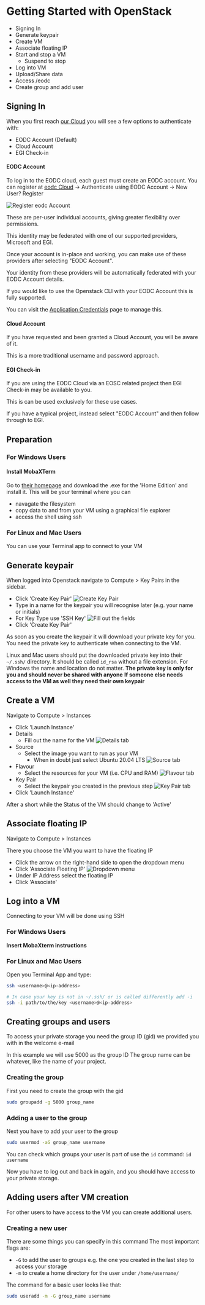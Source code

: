 # Getting Started with OpenStack

- Signing In
- Generate keypair
- Create VM
- Associate floating IP
- Start and stop a VM
	- Suspend to stop
- Log into VM
- Upload/Share data
- Access /eodc
- Create group and add user


## Signing In
When you first reach [our Cloud](https://cloud.eodc.eu) you will see a few options to authenticate with:
- EODC Account (Default)
- Cloud Account
- EGI Check-in

#### EODC Account
To log in to the EODC cloud, each guest must create an EODC account. You can register at [eodc Cloud](https://cloud.eodc.eu) -> Authenticate using EODC Account -> New User? Register

![Register eodc Account](../_static/openstack/RegisterEodcAccount.png)

These are per-user individual accounts, giving greater flexibility over permissions.

This identity may be federated with one of our supported providers, Microsoft and EGI.

Once your account is in-place and working, you can make use of these providers after selecting "EODC Account".

Your identity from these providers will be automatically federated with your EODC Account details.

If you would like to use the Openstack CLI with your EODC Account this is fully supported.

You can visit the [Application Credentials](https://cloud.eodc.eu/identity/application_credentials/) page to manage this.


#### Cloud Account
If you have requested and been granted a Cloud Account, you will be aware of it.

This is a more traditional username and password approach.


#### EGI Check-in
If you are using the EODC Cloud via an EOSC related project then EGI Check-in may be available to you.

This is can be used exclusively for these use cases.

If you have a typical project, instead select "EODC Account" and then follow through to EGI.



## Preparation
### For Windows Users
#### Install MobaXTerm
Go to [their homepage](https://mobaxterm.mobatek.net/) and download the .exe for the 'Home Edition' and install it.
This will be your terminal where you can 
- navagate the filesystem 
- copy data to and from your VM using a graphical file explorer
- access the shell using ssh

### For Linux and Mac Users
You can use your Terminal app to connect to your VM

## Generate keypair
When logged into Openstack navigate to Compute > Key Pairs in the sidebar.

- Click 'Create Key Pair'
![Create Key Pair](../_static/openstack/CreateKeyPair.png)
- Type in a name for the keypair you will recognise later (e.g. your name or initials)
- For Key Type use 'SSH Key'
![Fill out the fields](../_static/openstack/KeypairCreate.png)
- Click 'Create Key Pair'

As soon as you create the keypair it will download your private key for you.
You need the private key to authenticate when connecting to the VM.

Linux and Mac users should put the downloaded private key into their `~/.ssh/` directory.
It should be called `id_rsa` without a file extension.
For Windows the name and location do not matter.
**The private key is only for you and should never be shared with anyone**
**If someone else needs access to the VM as well they need their own keypair**


## Create a VM
Navigate to Compute > Instances

- Click 'Launch Instance'
- Details
    - Fill out the name for the VM
![Details tab](../_static/openstack/Instance_Details.png)
- Source
    - Select the image you want to run as your VM
        - When in doubt just select Ubuntu 20.04 LTS
![Source tab](../_static/openstack/Instance_Source.png)
- Flavour
    - Select the resources for your VM (i.e. CPU and RAM)
![Flavour tab](../_static/openstack/Instance_Flavour.png)
- Key Pair
    - Select the keypair you created in the previous step
![Key Pair tab](../_static/openstack/Instance_KeyPair.png)
- Click 'Launch Instance'

After a short while the Status of the VM should change to 'Active'

## Associate floating IP
Navigate to Compute > Instances

There you choose the VM you want to have the floating IP
- Click the arrow on the right-hand side to open the dropdown menu
- Click 'Associate Floating IP'
![Dropdown menu](../_static/openstack/FIP_associate.png)
- Under IP Address select the floating IP
- Click 'Associate'

## Log into a VM
Connecting to your VM will be done using SSH

### For Windows Users
**Insert MobaXterm instructions**

### For Linux and Mac Users
Open you Terminal App and type:
```bash
ssh <username>@<ip-address>

# In case your key is not in ~/.ssh/ or is called differently add -i
ssh -i path/to/the/key <username>@<ip-address>
```

## Creating groups and users
To access your private storage you need the group ID (gid) we provided you with in the welcome e-mail

In this example we will use 5000 as the group ID
The group name can be whatever, like the name of your project.

### Creating the group
First you need to create the group with the gid
```bash
sudo groupadd -g 5000 group_name
```

### Adding a user to the group
Next you have to add your user to the group
```bash
sudo usermod -aG group_name username
```
You can check which groups your user is part of use the `id` command: `id username`

Now you have to log out and back in again, and you should have access to your private storage.

## Adding users after VM creation
For other users to have access to the VM you can create additional users.

### Creating a new user
There are some things you can specify in this command
The most important flags are:
- `-G` to add the user to groups e.g. the one you created in the last step to access your storage
- `-m` to create a home directory for the user under `/home/username/`

The command for a basic user looks like that:
```bash
sudo useradd -m -G group_name username
```
